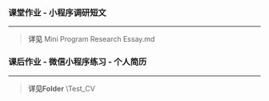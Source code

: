 ### 课堂作业 - 小程序调研短文 

------------

>**详见** Mini Program Research Essay.md




### 课后作业 - 微信小程序练习 - 个人简历

------------
>**详见Folder**   \Test_CV

